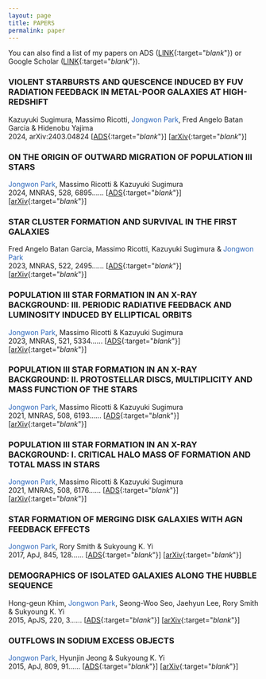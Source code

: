 ```yaml
---
layout: page
title: PAPERS
permalink: paper
---
```


You can also find a list of my papers on ADS ([LINK](https://ui.adsabs.harvard.edu/public-libraries/A2eDlsA2SuKAY8MSgHue0w){:target="_blank_"}) or
Google Scholar ([LINK](https://scholar.google.com/citations?user=_e_71_UAAAAJ&hl=ko&authuser=1){:target="_blank_"}).

### VIOLENT STARBURSTS AND QUESCENCE INDUCED BY FUV RADIATION FEEDBACK IN METAL-POOR GALAXIES AT HIGH-REDSHIFT 
Kazuyuki Sugimura, Massimo Ricotti, <span style="color: rgb(43,102,187)">Jongwon Park</span>, Fred Angelo Batan Garcia & Hidenobu Yajima    
2024, arXiv:2403.04824
[[ADS](https://ui.adsabs.harvard.edu/abs/2024arXiv240304824S/abstract){:target="_blank_"}] [[arXiv](https://arxiv.org/abs/2403.04824){:target="_blank_"}] 

### ON THE ORIGIN OF OUTWARD MIGRATION OF POPULATION III STARS
<span style="color: rgb(43,102,187)">Jongwon Park</span>, Massimo Ricotti & Kazuyuki Sugimura    
2024, MNRAS, 528, 6895......
[[ADS](https://ui.adsabs.harvard.edu/abs/2024MNRAS.528.6895P/abstract){:target="_blank_"}] [[arXiv](https://arxiv.org/abs/2307.14562){:target="_blank_"}] 

### STAR CLUSTER FORMATION AND SURVIVAL IN THE FIRST GALAXIES 
Fred Angelo Batan Garcia, Massimo Ricotti, Kazuyuki Sugimura & <span style="color: rgb(43,102,187)">Jongwon Park</span>    
2023, MNRAS, 522, 2495......
[[ADS](https://ui.adsabs.harvard.edu/abs/2023MNRAS.522.2495G/abstract){:target="_blank_"}] [[arXiv](https://arxiv.org/abs/2212.13946){:target="_blank_"}]   

### POPULATION III STAR FORMATION IN AN X-RAY BACKGROUND: III. PERIODIC RADIATIVE FEEDBACK AND LUMINOSITY INDUCED BY ELLIPTICAL ORBITS
<span style="color: rgb(43,102,187)">Jongwon Park</span>, Massimo Ricotti & Kazuyuki Sugimura    
2023, MNRAS, 521, 5334......
[[ADS](https://ui.adsabs.harvard.edu/abs/2023MNRAS.521.5334P/abstract){:target="_blank_"}] [[arXiv](https://arxiv.org/abs/2212.04564){:target="_blank_"}]   

### POPULATION III STAR FORMATION IN AN X-RAY BACKGROUND: II. PROTOSTELLAR DISCS, MULTIPLICITY AND MASS FUNCTION OF THE STARS
<span style="color: rgb(43,102,187)">Jongwon Park</span>, Massimo Ricotti & Kazuyuki Sugimura    
2021, MNRAS, 508, 6193......
[[ADS](https://ui.adsabs.harvard.edu/abs/2021MNRAS.508.6193P/abstract){:target="_blank_"}] [[arXiv](https://arxiv.org/abs/2107.07898){:target="_blank_"}]   

### POPULATION III STAR FORMATION IN AN X-RAY BACKGROUND: I. CRITICAL HALO MASS OF FORMATION AND TOTAL MASS IN STARS
<span style="color: rgb(43,102,187)">Jongwon Park</span>, Massimo Ricotti & Kazuyuki Sugimura    
2021, MNRAS, 508, 6176......
[[ADS](https://ui.adsabs.harvard.edu/abs/2021MNRAS.508.6176P/abstract){:target="_blank_"}] [[arXiv](https://arxiv.org/abs/2107.07883){:target="_blank_"}]   

### STAR FORMATION OF MERGING DISK GALAXIES WITH AGN FEEDBACK EFFECTS
<span style="color: rgb(43,102,187)">Jongwon Park</span>, Rory Smith & Sukyoung K. Yi    
2017, ApJ, 845, 128......
[[ADS](https://ui.adsabs.harvard.edu/abs/2017ApJ...845..128P/abstract){:target="_blank_"}] [[arXiv](https://arxiv.org/abs/1707.07382){:target="_blank_"}]   

### DEMOGRAPHICS OF ISOLATED GALAXIES ALONG THE HUBBLE SEQUENCE   
Hong-geun Khim, <span style="color: rgb(43,102,187)">Jongwon Park</span>, Seong-Woo Seo, Jaehyun Lee, Rory Smith & Sukyoung K. Yi   
2015, ApJS, 220, 3......
[[ADS](https://ui.adsabs.harvard.edu/abs/2015ApJS..220....3K/abstract){:target="_blank_"}] [[arXiv](https://arxiv.org/abs/1507.04069){:target="_blank_"}]   

### OUTFLOWS IN SODIUM EXCESS OBJECTS
<span style="color: rgb(43,102,187)">Jongwon Park</span>, Hyunjin Jeong & Sukyoung K. Yi   
2015, ApJ, 809, 91......
[[ADS](https://ui.adsabs.harvard.edu/abs/2015ApJ...809...91P/abstract){:target="_blank_"}] [[arXiv](https://arxiv.org/abs/1507.03342){:target="_blank_"}]   
